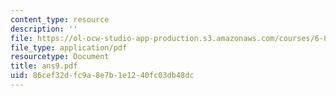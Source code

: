 ```yaml
---
content_type: resource
description: ''
file: https://ol-ocw-studio-app-production.s3.amazonaws.com/courses/6-856j-randomized-algorithms-fall-2002/86cef32dfc9a8e7b1e1240fc03db48dc_ans9.pdf
file_type: application/pdf
resourcetype: Document
title: ans9.pdf
uid: 86cef32d-fc9a-8e7b-1e12-40fc03db48dc
---
```

